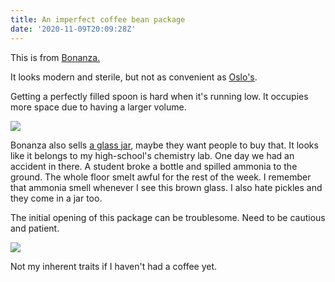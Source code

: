 ```yaml
---
title: An imperfect coffee bean package
date: '2020-11-09T20:09:28Z'
---
```


This is from [Bonanza.](https://www.instagram.com/bonanzacoffee/)

It looks modern and sterile, but not as convenient as [Oslo's](./coffee-bean-package-perfect).

Getting a perfectly filled spoon is hard when it's running low.
It occupies more space due to having a larger volume.

![](/images/notes/coffee-bonanza.jpeg)

Bonanza also sells [a glass jar](https://shop.bonanzacoffee.de/collections/coffee/products/sasaba-jar), maybe they want people to buy that. It looks like it belongs to my high-school's chemistry lab. One day we had an accident in there. A student broke a bottle and spilled ammonia to the ground. The whole floor smelt awful for the rest of the week. I remember that ammonia smell whenever I see this brown glass. I also hate pickles and they come in a jar too.

The initial opening of this package can be troublesome.
Need to be cautious and patient.

![](/images/notes/coffee-bonanza-nooo.jpeg)

Not my inherent traits if I haven't had a coffee yet.

